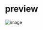 # preview
![image](https://github.com/user-attachments/assets/74d5919c-ad31-4bd7-9780-6ce3c7186334)

